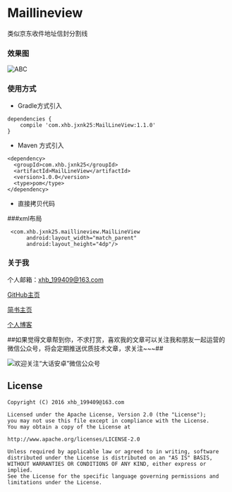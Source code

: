# Maillineview
类似京东收件地址信封分割线

### 效果图
  
   ![ABC](https://github.com/xiaohaibin/Maillineview/blob/master/sceenshots/002.png) 
  
    
### 使用方式
- Gradle方式引入
```
dependencies {
    compile 'com.xhb.jxnk25:MailLineView:1.1.0'
}
```
- Maven 方式引入
```
<dependency>
  <groupId>com.xhb.jxnk25</groupId>
  <artifactId>MailLineView</artifactId>
  <version>1.0.0</version>
  <type>pom</type>
</dependency>

```
- 直接拷贝代码

###xml布局
```
 <com.xhb.jxnk25.maillineview.MailLineView
      android:layout_width="match_parent"
      android:layout_height="4dp"/>
```
### 关于我
  
个人邮箱：xhb_199409@163.com

[GitHub主页](https://github.com/xiaohaibin)

[简书主页](http://www.jianshu.com/users/42aed90cf5af/latest_articles)

[个人博客](http://blog.csdn.net/jxnk25)


##如果觉得文章帮到你，不求打赏，喜欢我的文章可以关注我和朋友一起运营的微信公众号，将会定期推送优质技术文章，求关注~~~##

![欢迎关注“大话安卓”微信公众号](http://upload-images.jianshu.io/upload_images/1956769-2f49dcb0dc5195b6.png?imageMogr2/auto-orient/strip%7CimageView2/2/w/1240)


License
--
    Copyright (C) 2016 xhb_199409@163.com

    Licensed under the Apache License, Version 2.0 (the "License");
    you may not use this file except in compliance with the License.
    You may obtain a copy of the License at

    http://www.apache.org/licenses/LICENSE-2.0

    Unless required by applicable law or agreed to in writing, software
    distributed under the License is distributed on an "AS IS" BASIS,
    WITHOUT WARRANTIES OR CONDITIONS OF ANY KIND, either express or implied.
    See the License for the specific language governing permissions and
    limitations under the License.
